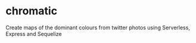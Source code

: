 # chromatic
Create maps of the dominant colours from twitter photos using Serverless, Express and Sequelize 
